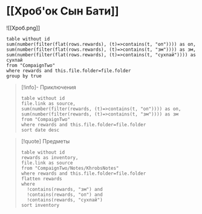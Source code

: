 
# [[Хроб'ок Сын Бати]]
![[Хроб.png]]
```dataview
table without id
sum(number(filter(flat(rows.rewards), (t)=>contains(t, "оп")))) as оп,
sum(number(filter(flat(rows.rewards), (t)=>contains(t, "зм")))) as зм,
sum(number(filter(flat(rows.rewards), (t)=>contains(t, "сухпай")))) as сухпай
from "CompaignTwo"
where rewards and this.file.folder=file.folder
group by true
```
> [!info]- Приключения
> ```dataview
> table without id
> file.link as source,
> sum(number(filter(rewards, (t)=>contains(t, "оп")))) as оп,
> sum(number(filter(rewards, (t)=>contains(t, "зм")))) as зм
> from "CompaignTwo"
> where rewards and this.file.folder=file.folder
> sort date desc
> ```

> [!quote] Предметы
> ```dataview
> table without id
> rewards as inventory,
> file.link as source
> from "CompaignTwo/Notes/KhrobsNotes"
> where rewards and this.file.folder=file.folder
> flatten rewards
> where 
> 	!contains(rewards, "зм") and
> 	!contains(rewards, "оп") and
> 	!contains(rewards, "сухпай")
> sort inventory
> ```


